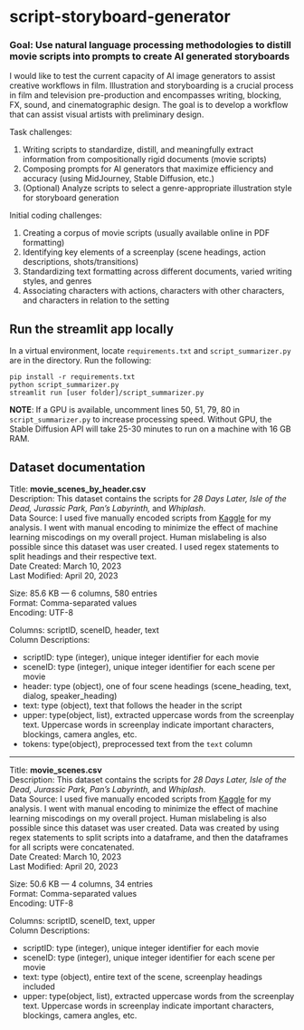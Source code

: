 # script-storyboard-generator

### Goal: Use natural language processing methodologies to distill movie scripts into prompts to create AI generated storyboards

I would like to test the current capacity of AI image generators to assist creative workflows in film. Illustration and storyboarding is a crucial process in film and television pre-production and encompasses writing, blocking, FX, sound, and cinematographic design. The goal is to develop a workflow that can assist visual artists with preliminary design.

Task challenges:
1. Writing scripts to standardize, distill, and meaningfully extract information from compositionally rigid documents (movie scripts)
2. Composing prompts for AI generators that maximize efficiency and accuracy (using MidJourney, Stable Diffusion, etc.)
3. (Optional) Analyze scripts to select a genre-appropriate illustration style for storyboard generation

Initial coding challenges: 
1. Creating a corpus of movie scripts (usually available online in PDF formatting)
2. Identifying key elements of a screenplay (scene headings, action descriptions, shots/transitions) 
3. Standardizing text formatting across different documents, varied writing styles, and genres
3. Associating characters with actions, characters with other characters, and characters in relation to the setting

## Run the streamlit app locally
In a virtual environment, locate `requirements.txt` and `script_summarizer.py` are in the directory.
Run the following:
```
pip install -r requirements.txt
python script_summarizer.py
streamlit run [user folder]/script_summarizer.py
```
**NOTE**: If a GPU is available, uncomment lines 50, 51, 79, 80 in `script_summarizer.py` to increase processing speed. Without GPU, the Stable Diffusion API will take 25-30 minutes to run on a machine with 16 GB RAM. 


## Dataset documentation

Title: **movie_scenes_by_header.csv** <br>
Description: This dataset contains the scripts for _28 Days Later, Isle of the Dead, Jurassic Park, Pan’s Labyrinth,_ and _Whiplash_. <br>
Data Source: I used five manually encoded scripts from [Kaggle](https://www.kaggle.com/datasets/gufukuro/movie-scripts-corpus) for my analysis. I went with manual encoding to minimize the effect of machine learning miscodings on my overall project. Human mislabeling is also possible since this dataset was user created. I used regex statements to split headings and their respective text. <br>
Date Created: March 10, 2023 <br>
Last Modified: April 20, 2023<br>

Size: 85.6 KB —  6 columns, 580 entries<br>
Format: Comma-separated values <br>
Encoding: UTF-8 <br>

Columns: scriptID, sceneID, header, text <br>
Column Descriptions: 
* scriptID: type (integer), unique integer identifier for each movie <br>
* sceneID: type (integer), unique integer identifier for each scene per movie <br>
* header: type (object), one of four scene headings (scene_heading, text, dialog, speaker_heading) <br>
* text: type (object), text that follows the header in the script <br>
* upper: type(object, list), extracted uppercase words from the screenplay text. Uppercase words in screenplay indicate important characters, blockings, camera angles, etc. <br>
* tokens: type(object), preprocessed text from the `text` column <br>
---
Title: **movie_scenes.csv** <br>
Description: This dataset contains the scripts for _28 Days Later, Isle of the Dead, Jurassic Park, Pan’s Labyrinth,_ and _Whiplash_. <br>
Data Source: I used five manually encoded scripts from [Kaggle](https://www.kaggle.com/datasets/gufukuro/movie-scripts-corpus) for my analysis. I went with manual encoding to minimize the effect of machine learning miscodings on my overall project. Human mislabeling is also possible since this dataset was user created. Data was created by using regex statements to split scripts into a dataframe, and then the dataframes for all scripts were concatenated. <br>
Date Created: March 10, 2023 <br>
Last Modified: April 20, 2023<br>

Size: 50.6 KB —  4 columns, 34 entries<br>
Format: Comma-separated values <br>
Encoding: UTF-8 <br>

Columns: scriptID, sceneID, text, upper <br>
Column Descriptions: 
* scriptID: type (integer), unique integer identifier for each movie <br>
* sceneID: type (integer), unique integer identifier for each scene per movie <br>
* text: type (object), entire text of the scene, screenplay headings included <br>
* upper: type(object, list), extracted uppercase words from the screenplay text. Uppercase words in screenplay indicate important characters, blockings, camera angles, etc. <br>
